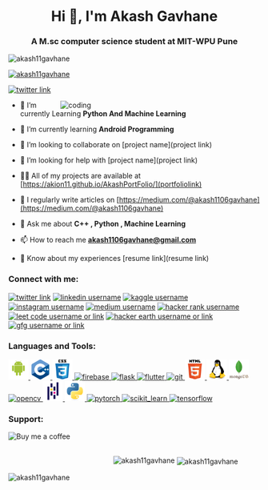 <!---

<!---
- 👋 Hi, I’m @Akash11gavhane
- 👀 I’m interested in Machine Learning..
- 🌱 I’m currently learning Computer Science
- 💞️ I’m looking to collaborate on ...
- 📫 How to reach me ...
--->
<!---
Akash11gavhane/Akash11gavhane is a ✨ special ✨ repository because its `README.md` (this file) appears on your GitHub profile.
You can click the Preview link to take a look at your changes.
--->

<!---
<h1 align="center">Hi 👋, I'm Akash Gavhane</h1>
<h3 align="center">A M.sc computer science student at MIT-WPU Pune</h3>
--->


<!---
<p align="left"> <img src="https://komarev.com/ghpvc/?username=akash11gavhane&label=Profile%20views&color=0e75b6&style=flat" alt="akash11gavhane" /> </p>

<p align="left"> <a href="https://github.com/ryo-ma/github-profile-trophy"><img src="https://github-profile-trophy.vercel.app/?username=akash11gavhane" alt="akash11gavhane" /></a> </p>

--->

<!---
<img align = "right" alt = "coding" width = "400" src = "https://user-images.githubusercontent.com/55389276/140866485-8fb1c876-9a8f-4d6a-98dc-08c4981eaf70.gif">

<p align="left"> <a href="https://twitter.com/" target="blank"><img src="https://img.shields.io/twitter/follow/?logo=twitter&style=for-the-badge" alt="" /></a> </p>

- 🔭 I’m currently Learning **Python And Machine Learning**

- 🌱 I’m currently learning **Android Programming**

- 📝 I regularly write articles on [https://medium.com/@akash1106gavhane](https://medium.com/@akash1106gavhane)

- 💬 Ask me about **C++ , Python , Machine Learning**

- 📫 How to reach me **akash1106gavhane@gmail.com**
                                                  
                                                  
<h3 align="left">Connect with me:</h3>
<p align="left">
</p>

<h3 align="left">Languages and Tools:</h3>
<p align="left"> <a href="https://developer.android.com" target="_blank" rel="noreferrer"> <img src="https://raw.githubusercontent.com/devicons/devicon/master/icons/android/android-original-wordmark.svg" alt="android" width="40" height="40"/> </a> <a href="https://www.w3schools.com/cpp/" target="_blank" rel="noreferrer"> <img src="https://raw.githubusercontent.com/devicons/devicon/master/icons/cplusplus/cplusplus-original.svg" alt="cplusplus" width="40" height="40"/> </a> <a href="https://www.w3schools.com/css/" target="_blank" rel="noreferrer"> <img src="https://raw.githubusercontent.com/devicons/devicon/master/icons/css3/css3-original-wordmark.svg" alt="css3" width="40" height="40"/> </a> <a href="https://firebase.google.com/" target="_blank" rel="noreferrer"> <img src="https://www.vectorlogo.zone/logos/firebase/firebase-icon.svg" alt="firebase" width="40" height="40"/> </a> <a href="https://flutter.dev" target="_blank" rel="noreferrer"> <img src="https://www.vectorlogo.zone/logos/flutterio/flutterio-icon.svg" alt="flutter" width="40" height="40"/> </a> <a href="https://git-scm.com/" target="_blank" rel="noreferrer"> <img src="https://www.vectorlogo.zone/logos/git-scm/git-scm-icon.svg" alt="git" width="40" height="40"/> </a> <a href="https://www.w3.org/html/" target="_blank" rel="noreferrer"> <img src="https://raw.githubusercontent.com/devicons/devicon/master/icons/html5/html5-original-wordmark.svg" alt="html5" width="40" height="40"/> </a> <a href="https://www.mongodb.com/" target="_blank" rel="noreferrer"> <img src="https://raw.githubusercontent.com/devicons/devicon/master/icons/mongodb/mongodb-original-wordmark.svg" alt="mongodb" width="40" height="40"/> </a> <a href="https://www.python.org" target="_blank" rel="noreferrer"> <img src="https://raw.githubusercontent.com/devicons/devicon/master/icons/python/python-original.svg" alt="python" width="40" height="40"/> </a> <a href="https://scikit-learn.org/" target="_blank" rel="noreferrer"> <img src="https://upload.wikimedia.org/wikipedia/commons/0/05/Scikit_learn_logo_small.svg" alt="scikit_learn" width="40" height="40"/> </a> <a href="https://www.tensorflow.org" target="_blank" rel="noreferrer"> <img src="https://www.vectorlogo.zone/logos/tensorflow/tensorflow-icon.svg" alt="tensorflow" width="40" height="40"/> </a> </p>

<p><img align="left" src="https://github-readme-stats.vercel.app/api/top-langs?username=akash11gavhane&show_icons=true&locale=en&layout=compact" alt="akash11gavhane" /></p>

<p>&nbsp;<img align="center" src="https://github-readme-stats.vercel.app/api?username=akash11gavhane&show_icons=true&locale=en" alt="akash11gavhane" /></p>

<p><img align="center" src="https://github-readme-streak-stats.herokuapp.com/?user=akash11gavhane&" alt="akash11gavhane" /></p>

--->


 
<h1 align="center">Hi 👋, I'm Akash Gavhane</h1>
<h3 align="center">A M.sc computer science student at MIT-WPU Pune</h3>

<p align="left"> <img src="https://komarev.com/ghpvc/?username=akash11gavhane&label=Profile%20views&color=0e75b6&style=flat" alt="akash11gavhane" /> </p>

<p align="left"> <a href="https://github.com/ryo-ma/github-profile-trophy"><img src="https://github-profile-trophy.vercel.app/?username=akash11gavhane" alt="akash11gavhane" /></a> </p>

<p align="left"> <a href="https://twitter.com/twitter link" target="blank"><img src="https://img.shields.io/twitter/follow/twitter link?logo=twitter&style=for-the-badge" alt="twitter link" /></a> </p>

<img align = "right" alt = "coding" width = "400" src = "https://user-images.githubusercontent.com/55389276/140866485-8fb1c876-9a8f-4d6a-98dc-08c4981eaf70.gif">

- 🔭 I’m currently Learning **Python And Machine Learning**

- 🌱 I’m currently learning **Android Programming**

- 👯 I’m looking to collaborate on [project name](project link)

- 🤝 I’m looking for help with [project name](project link)

- 👨‍💻 All of my projects are available at [https://akion11.github.io/AkashPortFolio/](portfoliolink)

- 📝 I regularly write articles on [https://medium.com/@akash1106gavhane](https://medium.com/@akash1106gavhane)

- 💬 Ask me about **C++ , Python , Machine Learning**

- 📫 How to reach me **akash1106gavhane@gmail.com**

- 📄 Know about my experiences [resume link](resume link)

<h3 align="left">Connect with me:</h3>
<p align="left">
<a href="https://twitter.com/twitter link" target="blank"><img align="center" src="https://raw.githubusercontent.com/rahuldkjain/github-profile-readme-generator/master/src/images/icons/Social/twitter.svg" alt="twitter link" height="30" width="40" /></a>
<a href="https://linkedin.com/in/linkedin username" target="blank"><img align="center" src="https://raw.githubusercontent.com/rahuldkjain/github-profile-readme-generator/master/src/images/icons/Social/linked-in-alt.svg" alt="linkedin username" height="30" width="40" /></a>
<a href="https://kaggle.com/kaggle username" target="blank"><img align="center" src="https://raw.githubusercontent.com/rahuldkjain/github-profile-readme-generator/master/src/images/icons/Social/kaggle.svg" alt="kaggle username" height="30" width="40" /></a>
<a href="https://instagram.com/instagram username" target="blank"><img align="center" src="https://raw.githubusercontent.com/rahuldkjain/github-profile-readme-generator/master/src/images/icons/Social/instagram.svg" alt="instagram username" height="30" width="40" /></a>
<a href="https://medium.com/medium username" target="blank"><img align="center" src="https://raw.githubusercontent.com/rahuldkjain/github-profile-readme-generator/master/src/images/icons/Social/medium.svg" alt="medium username" height="30" width="40" /></a>
<a href="https://www.hackerrank.com/hacker rank username" target="blank"><img align="center" src="https://raw.githubusercontent.com/rahuldkjain/github-profile-readme-generator/master/src/images/icons/Social/hackerrank.svg" alt="hacker rank username" height="30" width="40" /></a>
<a href="https://www.leetcode.com/leet code username or link" target="blank"><img align="center" src="https://raw.githubusercontent.com/rahuldkjain/github-profile-readme-generator/master/src/images/icons/Social/leet-code.svg" alt="leet code username or link" height="30" width="40" /></a>
<a href="https://www.hackerearth.com/hacker earth username or link" target="blank"><img align="center" src="https://raw.githubusercontent.com/rahuldkjain/github-profile-readme-generator/master/src/images/icons/Social/hackerearth.svg" alt="hacker earth username or link" height="30" width="40" /></a>
<a href="https://auth.geeksforgeeks.org/user/gfg username or link" target="blank"><img align="center" src="https://raw.githubusercontent.com/rahuldkjain/github-profile-readme-generator/master/src/images/icons/Social/geeks-for-geeks.svg" alt="gfg username or link" height="30" width="40" /></a>
</p>

<h3 align="left">Languages and Tools:</h3>
<p align="left"> <a href="https://developer.android.com" target="_blank" rel="noreferrer"> <img src="https://raw.githubusercontent.com/devicons/devicon/master/icons/android/android-original-wordmark.svg" alt="android" width="40" height="40"/> </a> <a href="https://www.w3schools.com/cpp/" target="_blank" rel="noreferrer"> <img src="https://raw.githubusercontent.com/devicons/devicon/master/icons/cplusplus/cplusplus-original.svg" alt="cplusplus" width="40" height="40"/> </a> <a href="https://www.w3schools.com/css/" target="_blank" rel="noreferrer"> <img src="https://raw.githubusercontent.com/devicons/devicon/master/icons/css3/css3-original-wordmark.svg" alt="css3" width="40" height="40"/> </a> <a href="https://firebase.google.com/" target="_blank" rel="noreferrer"> <img src="https://www.vectorlogo.zone/logos/firebase/firebase-icon.svg" alt="firebase" width="40" height="40"/> </a> <a href="https://flask.palletsprojects.com/" target="_blank" rel="noreferrer"> <img src="https://www.vectorlogo.zone/logos/pocoo_flask/pocoo_flask-icon.svg" alt="flask" width="40" height="40"/> </a> <a href="https://flutter.dev" target="_blank" rel="noreferrer"> <img src="https://www.vectorlogo.zone/logos/flutterio/flutterio-icon.svg" alt="flutter" width="40" height="40"/> </a> <a href="https://git-scm.com/" target="_blank" rel="noreferrer"> <img src="https://www.vectorlogo.zone/logos/git-scm/git-scm-icon.svg" alt="git" width="40" height="40"/> </a> <a href="https://www.w3.org/html/" target="_blank" rel="noreferrer"> <img src="https://raw.githubusercontent.com/devicons/devicon/master/icons/html5/html5-original-wordmark.svg" alt="html5" width="40" height="40"/> </a> <a href="https://www.linux.org/" target="_blank" rel="noreferrer"> <img src="https://raw.githubusercontent.com/devicons/devicon/master/icons/linux/linux-original.svg" alt="linux" width="40" height="40"/> </a> <a href="https://www.mongodb.com/" target="_blank" rel="noreferrer"> <img src="https://raw.githubusercontent.com/devicons/devicon/master/icons/mongodb/mongodb-original-wordmark.svg" alt="mongodb" width="40" height="40"/> </a> <a href="https://opencv.org/" target="_blank" rel="noreferrer"> <img src="https://www.vectorlogo.zone/logos/opencv/opencv-icon.svg" alt="opencv" width="40" height="40"/> </a> <a href="https://pandas.pydata.org/" target="_blank" rel="noreferrer"> <img src="https://raw.githubusercontent.com/devicons/devicon/2ae2a900d2f041da66e950e4d48052658d850630/icons/pandas/pandas-original.svg" alt="pandas" width="40" height="40"/> </a> <a href="https://www.python.org" target="_blank" rel="noreferrer"> <img src="https://raw.githubusercontent.com/devicons/devicon/master/icons/python/python-original.svg" alt="python" width="40" height="40"/> </a> <a href="https://pytorch.org/" target="_blank" rel="noreferrer"> <img src="https://www.vectorlogo.zone/logos/pytorch/pytorch-icon.svg" alt="pytorch" width="40" height="40"/> </a> <a href="https://scikit-learn.org/" target="_blank" rel="noreferrer"> <img src="https://upload.wikimedia.org/wikipedia/commons/0/05/Scikit_learn_logo_small.svg" alt="scikit_learn" width="40" height="40"/> </a> <a href="https://www.tensorflow.org" target="_blank" rel="noreferrer"> <img src="https://www.vectorlogo.zone/logos/tensorflow/tensorflow-icon.svg" alt="tensorflow" width="40" height="40"/> </a> </p>

<h3 align="left">Support:</h3>
<p><a href="https://www.buymeacoffee.com/Buy me a coffee"> <img align="left" src="https://cdn.buymeacoffee.com/buttons/v2/default-yellow.png" height="50" width="210" alt="Buy me a coffee" /></a></p><br><br>

<p><img align="left" src="https://github-readme-stats.vercel.app/api/top-langs?username=akash11gavhane&show_icons=true&locale=en&layout=compact" alt="akash11gavhane" /></p>

<p>&nbsp;<img align="center" src="https://github-readme-stats.vercel.app/api?username=akash11gavhane&show_icons=true&locale=en" alt="akash11gavhane" /></p>

<p><img align="center" src="https://github-readme-streak-stats.herokuapp.com/?user=akash11gavhane&" alt="akash11gavhane" /></p>



